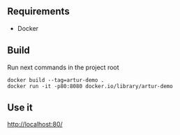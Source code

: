 ## Requirements

* Docker

## Build

Run next commands in the project root
```
docker build --tag=artur-demo .
docker run -it -p80:8080 docker.io/library/artur-demo
```

## Use it

[http://localhost:80/]()
